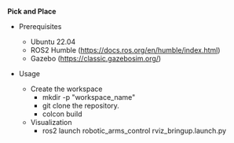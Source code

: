 **Pick and Place**

- Prerequisites
    - Ubuntu 22.04
    - ROS2 Humble (https://docs.ros.org/en/humble/index.html)
    - Gazebo (https://classic.gazebosim.org/)

- Usage
    - Create the workspace
        - mkdir -p "workspace_name"
        - git clone the repository.
        - colcon build
    - Visualization
        - ros2 launch robotic_arms_control rviz_bringup.launch.py
        